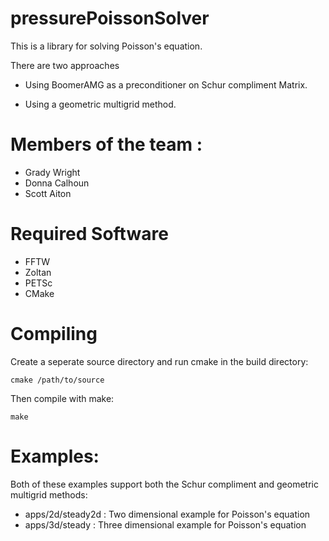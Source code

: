 # pressurePoissonSolver

This is a library for solving Poisson's equation. 

There are two approaches
* Using BoomerAMG as a preconditioner on Schur compliment Matrix.

* Using a geometric multigrid method.

# Members of the team :

* Grady Wright
* Donna Calhoun
* Scott Aiton

# Required Software
* FFTW
* Zoltan
* PETSc
* CMake

# Compiling
Create a seperate source directory and run cmake in the build directory:
```
cmake /path/to/source
```
Then compile with make:
```
make
```

# Examples:

Both of these examples support both the Schur compliment and geometric multigrid methods:
* apps/2d/steady2d  : Two dimensional example for Poisson's equation
* apps/3d/steady    : Three dimensional example for Poisson's equation
